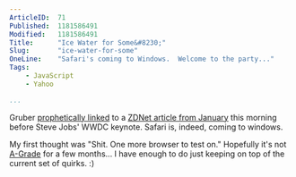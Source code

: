 ```yaml
---
ArticleID:  71
Published:  1181586491
Modified:   1181586491
Title:      "Ice Water for Some&#8230;"
Slug:       "ice-water-for-some"
OneLine:    "Safari's coming to Windows.  Welcome to the party..."
Tags:       
    - JavaScript
    - Yahoo

...
```

Gruber [prophetically linked][winsaf] to a [ZDNet article from January][zdnet] this morning before Steve Jobs' WWDC keynote.  Safari is, indeed, coming to windows.

My first thought was "Shit.  One more browser to test on."  Hopefully it's not [A-Grade][grade] for a few months... I have enough to do just keeping on top of the current set of quirks.  :)

[winsaf]: http://daringfireball.net/linked/2007/june#mon-11-safari
[zdnet]: http://blogs.zdnet.com/microsoft/?p=197
[grade]: http://developer.yahoo.com/yui/articles/gbs/